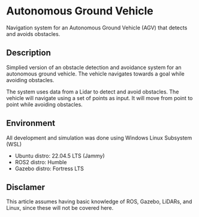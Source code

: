 # Autonomous Ground Vehicle
Navigation system for an Autonomous Ground Vehicle (AGV) that detects and avoids obstacles.

## Description
Simplied version of an obstacle detection and avoidance system for an autonomous ground vehicle. The vehicle navigates towards a goal while avoiding obstacles.

The system uses data from a Lidar to detect and avoid obstacles.
The vehicle will navigate using a set of points as input. It will move from point to point while avoiding obstacles.

## Environment

All development and simulation was done using Windows Linux Subsystem (WSL)
- Ubuntu distro: 22.04.5 LTS (Jammy)
- ROS2 distro: Humble
- Gazebo distro: Fortress LTS

## Disclamer

This article assumes having basic knowledge of ROS, Gazebo, LiDARs, and Linux, since these will not be covered here.
